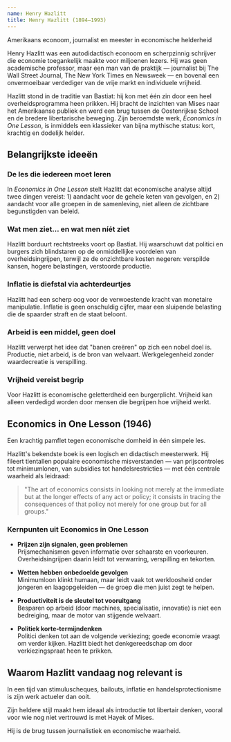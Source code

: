 ```yaml
---
name: Henry Hazlitt
title: Henry Hazlitt (1894–1993)
---
```


Amerikaans econoom, journalist en meester in economische helderheid

Henry Hazlitt was een autodidactisch econoom en scherpzinnig schrijver die economie toegankelijk maakte voor miljoenen lezers. Hij was geen academische professor, maar een man van de praktijk — journalist bij The Wall Street Journal, The New York Times en Newsweek — en bovenal een onvermoeibaar verdediger van de vrije markt en individuele vrijheid.

Hazlitt stond in de traditie van Bastiat: hij kon met één zin door een heel overheidsprogramma heen prikken. Hij bracht de inzichten van Mises naar het Amerikaanse publiek en werd een brug tussen de Oostenrijkse School en de bredere libertarische beweging. Zijn beroemdste werk, *Economics in One Lesson*, is inmiddels een klassieker van bijna mythische status: kort, krachtig en dodelijk helder.

## Belangrijkste ideeën

### De les die iedereen moet leren
In *Economics in One Lesson* stelt Hazlitt dat economische analyse altijd twee dingen vereist: 1) aandacht voor de gehele keten van gevolgen, en 2) aandacht voor alle groepen in de samenleving, niet alleen de zichtbare begunstigden van beleid.

### Wat men ziet… en wat men níét ziet
Hazlitt borduurt rechtstreeks voort op Bastiat. Hij waarschuwt dat politici en burgers zich blindstaren op de onmiddellijke voordelen van overheidsingrijpen, terwijl ze de onzichtbare kosten negeren: verspilde kansen, hogere belastingen, verstoorde productie.

### Inflatie is diefstal via achterdeurtjes
Hazlitt had een scherp oog voor de verwoestende kracht van monetaire manipulatie. Inflatie is geen onschuldig cijfer, maar een sluipende belasting die de spaarder straft en de staat beloont.

### Arbeid is een middel, geen doel
Hazlitt verwerpt het idee dat "banen creëren" op zich een nobel doel is. Productie, niet arbeid, is de bron van welvaart. Werkgelegenheid zonder waardecreatie is verspilling.

### Vrijheid vereist begrip
Voor Hazlitt is economische geletterdheid een burgerplicht. Vrijheid kan alleen verdedigd worden door mensen die begrijpen hoe vrijheid werkt.

## Economics in One Lesson (1946)
Een krachtig pamflet tegen economische domheid in één simpele les.

Hazlitt's bekendste boek is een logisch en didactisch meesterwerk. Hij fileert tientallen populaire economische misverstanden — van prijscontroles tot minimumlonen, van subsidies tot handelsrestricties — met één centrale waarheid als leidraad:

> "The art of economics consists in looking not merely at the immediate but at the longer effects of any act or policy; it consists in tracing the consequences of that policy not merely for one group but for all groups."

### Kernpunten uit Economics in One Lesson

- **Prijzen zijn signalen, geen problemen**  
  Prijsmechanismen geven informatie over schaarste en voorkeuren. Overheidsingrijpen daarin leidt tot verwarring, verspilling en tekorten.

- **Wetten hebben onbedoelde gevolgen**  
  Minimumloon klinkt humaan, maar leidt vaak tot werkloosheid onder jongeren en laagopgeleiden — de groep die men juist zegt te helpen.

- **Productiviteit is de sleutel tot vooruitgang**  
  Besparen op arbeid (door machines, specialisatie, innovatie) is niet een bedreiging, maar de motor van stijgende welvaart.

- **Politiek korte-termijndenken**  
  Politici denken tot aan de volgende verkiezing; goede economie vraagt om verder kijken. Hazlitt biedt het denkgereedschap om door verkiezingspraat heen te prikken.

## Waarom Hazlitt vandaag nog relevant is

In een tijd van stimuluscheques, bailouts, inflatie en handelsprotectionisme is zijn werk actueler dan ooit.

Zijn heldere stijl maakt hem ideaal als introductie tot libertair denken, vooral voor wie nog niet vertrouwd is met Hayek of Mises.

Hij is de brug tussen journalistiek en economische waarheid.
